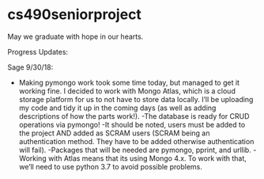 # cs490seniorproject
May we graduate with hope in our hearts.


Progress Updates:



Sage 9/30/18:
- Making pymongo work took some time today, but managed to get it working fine. I decided to work with Mongo Atlas, which is a cloud storage platform for us to not have to store data locally. I’ll be uploading my code and tidy it up in the coming days (as well as adding descriptions of how the parts work!).
  -The database is ready for CRUD operations via pymongo!
-It should be noted, users must be added to the project AND added as SCRAM users (SCRAM being an authentication method. They have to be added otherwise authentication will fail).
-Packages that will be needed are pymongo, pprint, and urllib.
-Working with Atlas means that its using Mongo 4.x. To work with that, we’ll need to use python 3.7 to avoid possible problems.
